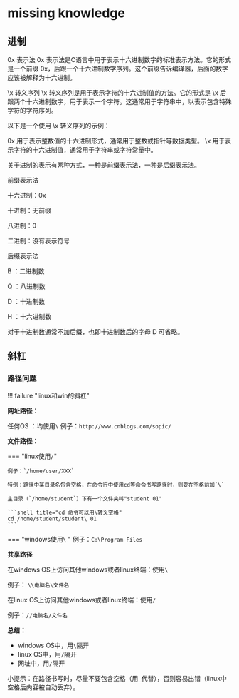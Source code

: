 # missing knowledge

## 进制
0x 表示法
0x 表示法是C语言中用于表示十六进制数字的标准表示方法。它的形式是一个前缀 0x，后跟一个十六进制数字序列。这个前缀告诉编译器，后面的数字应该被解释为十六进制。


\x 转义序列
\x 转义序列是用于表示字符的十六进制值的方法。它的形式是 \x 后跟两个十六进制数字，用于表示一个字符。这通常用于字符串中，以表示包含特殊字符的字符序列。

以下是一个使用 \x 转义序列的示例：


0x 用于表示整数值的十六进制形式，通常用于整数或指针等数据类型。
\x 用于表示字符的十六进制值，通常用于字符串或字符常量中。


关于进制的表示有两种方式，一种是前缀表示法，一种是后缀表示法。

前缀表示法

十六进制：0x

十进制：无前缀

八进制：0

二进制：没有表示符号

后缀表示法

B ：二进制数

Q ：八进制数

D ：十进制数

H ：十六进制数

对于十进制数通常不加后缀，也即十进制数后的字母 D 可省略。


## 斜杠

### 路径问题

!!! failure "linux和win的斜杠"


**网址路径：**

任何OS ：均使用`\`  例子：`http://www.cnblogs.com/sopic/`

 

**文件路径：**

=== "linux使用`/`"

    例子：`/home/user/XXX`

    特例：路径中某目录名包含空格，在命令行中使用cd等命令书写路径时，则要在空格前加`\`

    主目录（`/home/student`）下有一个文件夹叫"student 01"

    ```shell title="cd 命令可以用\转义空格"
    cd /home/student/student\ 01
    ```



=== "windows使用`\` "
    例子：`C:\Program Files`

 

**共享路径**

在windows OS上访问其他windows或者linux终端：使用`\` 
  
例子： `\\电脑名\文件名`

在linux OS上访问其他windows或者linux终端：使用`/`  

例子：`//电脑名/文件名`

 

**总结：**
- windows OS中，用`\`隔开
- linux OS中，用`/`隔开
- 网址中，用`/`隔开

小提示：在路径书写时，尽量不要包含空格（用`_`代替），否则容易出错（linux中空格后内容被自动丢弃）。